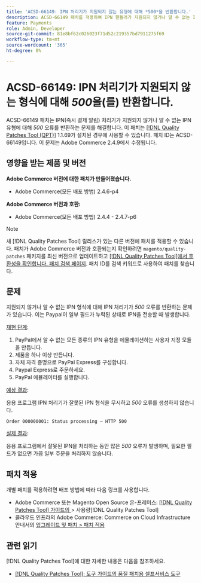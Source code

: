 ```yaml
---
title: 'ACSD-66149: IPN 처리기가 지원되지 않는 유형에 대해 *500*을 반환합니다.'
description: ACSD-66149 패치를 적용하여 IPN 핸들러가 지원되지 않거나 알 수 없는 IPN 유형을 무시하지 않아 문제가 기록되지 않고 프로세스가 중단되며 500 오류가 반환되는 Adobe Commerce 문제를 해결합니다.
feature: Payments
role: Admin, Developer
source-git-commit: 81e8bf62c026023f71d52c219357bd7911275f69
workflow-type: tm+mt
source-wordcount: '365'
ht-degree: 0%

---
```



# ACSD-66149: IPN 처리기가 지원되지 않는 형식에 대해 *500*&#x200B;을(를) 반환합니다.

ACSD-66149 패치는 IPN(즉시 결제 알림) 처리기가 지원되지 않거나 알 수 없는 IPN 유형에 대해 *500* 오류를 반환하는 문제를 해결합니다. 이 패치는 [[!DNL Quality Patches Tool (QPT)]](/help/tools/quality-patches-tool/quality-patches-tool-to-self-serve-quality-patches.md) 1.1.69가 설치된 경우에 사용할 수 있습니다. 패치 ID는 ACSD-66149입니다. 이 문제는 Adobe Commerce 2.4.9에서 수정됩니다.

## 영향을 받는 제품 및 버전

**Adobe Commerce 버전에 대한 패치가 만들어졌습니다.**

* Adobe Commerce(모든 배포 방법) 2.4.6-p4

**Adobe Commerce 버전과 호환:**

* Adobe Commerce(모든 배포 방법) 2.4.4 - 2.4.7-p6

>[!NOTE]
>
>새 [!DNL Quality Patches Tool] 릴리스가 있는 다른 버전에 패치를 적용할 수 있습니다. 패치가 Adobe Commerce 버전과 호환되는지 확인하려면 `magento/quality-patches` 패키지를 최신 버전으로 업데이트하고 [[!DNL Quality Patches Tool]에서 호환성을 확인합니다. 패치 검색 페이지](https://experienceleague.adobe.com/tools/commerce-quality-patches/index.html?lang=ko). 패치 ID를 검색 키워드로 사용하여 패치를 찾습니다.

## 문제

지원되지 않거나 알 수 없는 IPN 형식에 대해 IPN 처리기가 *500* 오류를 반환하는 문제가 있습니다. 이는 Paypal이 일부 필드가 누락된 상태로 IPN을 전송할 때 발생합니다.

<u>재현 단계</u>:

1. PayPal에서 알 수 없는 모든 종류의 IPN 유형을 에뮬레이션하는 사용자 지정 모듈을 만듭니다.
1. 제품을 하나 이상 만듭니다.
1. 자체 자격 증명으로 PayPal Express를 구성합니다.
1. Paypal Express로 주문하세요.
1. PayPal 에뮬레이터를 실행합니다.

<u>예상 결과</u>:

응용 프로그램 IPN 처리기가 잘못된 IPN 형식을 무시하고 *500* 오류를 생성하지 않습니다.

```Order 000000001: Status processing — HTTP 500```

<u>실제 결과</u>:

응용 프로그램에서 잘못된 IPN을 처리하는 동안 많은 *500* 오류가 발생하며, 필요한 필드가 없으면 가끔 일부 주문을 처리하지 않습니다.

## 패치 적용

개별 패치를 적용하려면 배포 방법에 따라 다음 링크를 사용합니다.

* Adobe Commerce 또는 Magento Open Source 온-프레미스: [[!DNL Quality Patches Tool]  가이드의 ](/help/tools/quality-patches-tool/usage.md)> 사용량[!DNL Quality Patches Tool]
* 클라우드 인프라의 Adobe Commerce: Commerce on Cloud Infrastructure 안내서의 [업그레이드 및 패치 > 패치 적용](https://experienceleague.adobe.com/docs/commerce-cloud-service/user-guide/develop/upgrade/apply-patches.html?lang=ko)

## 관련 읽기

[!DNL Quality Patches Tool]에 대한 자세한 내용은 다음을 참조하세요.

* [[!DNL Quality Patches Tool]: 도구 가이드의 품질 패치용 셀프서비스 도구](/help/tools/quality-patches-tool/quality-patches-tool-to-self-serve-quality-patches.md)
